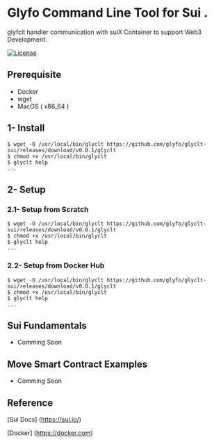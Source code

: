 
# Glyfo Command Line Tool for Sui .

glyfclt handler communication with suiX Container to support Web3 Development.

[![License](https://img.shields.io/badge/License-Apache_2.0-blue.svg)](https://opensource.org/licenses/Apache-2.0)

## Prerequisite 

+ Docker 
+ wget
+ MacOS ( x86_64 )

## 1- Install 

```console
$ wget -O /usr/local/bin/glyclt https://github.com/glyfo/glyclt-sui/releases/download/v0.0.1/glyclt
$ chmod +x /usr/local/bin/glyclt
$ glyclt help
...
```

## 2- Setup 

### 2.1- Setup from Scratch

```console
$ wget -O /usr/local/bin/glyclt https://github.com/glyfo/glyclt-sui/releases/download/v0.0.1/glyclt
$ chmod +x /usr/local/bin/glyclt
$ glyclt help
...
```

### 2.2- Setup from Docker Hub 

```console
$ wget -O /usr/local/bin/glyclt https://github.com/glyfo/glyclt-sui/releases/download/v0.0.1/glyclt
$ chmod +x /usr/local/bin/glyclt
$ glyclt help
...
```

## Sui Fundamentals

+ Comming Soon 

## Move Smart Contract Examples 

+ Comming Soon

## Reference

[Sui Docs] (https://sui.io/)

[Docker] (https://docker.com)
